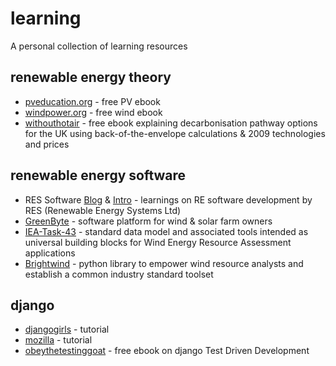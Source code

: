 # learning
A personal collection of learning resources


## renewable energy theory

- [pveducation.org](https://www.pveducation.org/) - free PV ebook
- [windpower.org](http://ele.aut.ac.ir/~wind/en/tour/) - free wind ebook
- [withouthotair](http://withouthotair.com/) - free ebook explaining decarbonisation pathway options for the UK using back-of-the-envelope calculations & 2009 technologies and prices


## renewable energy software

- RES Software [Blog](https://medium.com/res-software-team) & [Intro](https://medium.com/res-software-team/welcome-to-the-res-software-blog-5e856c1bb8b4) - learnings on RE software development by RES (Renewable Energy Systems Ltd)
- [GreenByte](https://www.greenbyte.com/) - software platform for wind & solar farm owners
- [IEA-Task-43](https://github.com/IEA-Task-43/digital_wra_data_standard) - standard data model and associated tools intended as universal building blocks for Wind Energy Resource Assessment applications
- [Brightwind](https://github.com/brightwind-dev/brightwind) - python library to empower wind resource analysts and establish a common industry standard toolset


## django

- [djangogirls](https://djangogirls.org/en/) - tutorial
- [mozilla](https://developer.mozilla.org/en-US/docs/Learn/Server-side/Django) - tutorial
- [obeythetestinggoat](https://www.obeythetestinggoat.com/) - free ebook on django Test Driven Development

